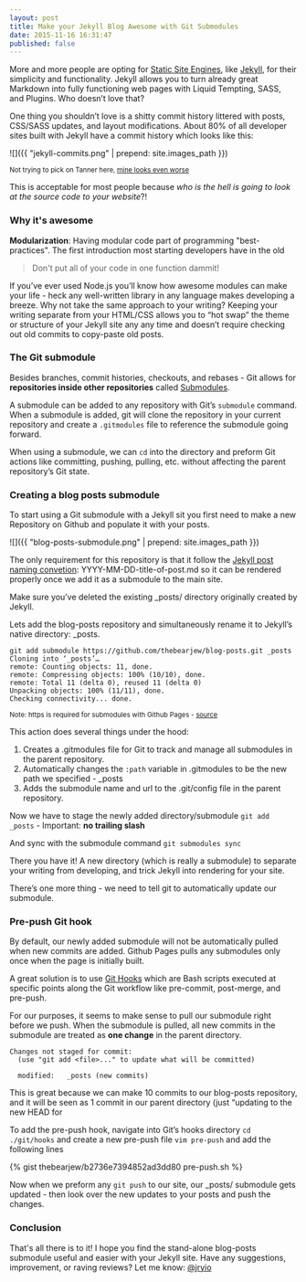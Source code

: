 ```yaml
---
layout: post
title: Make your Jekyll Blog Awesome with Git Submodules
date: 2015-11-16 16:31:47
published: false
---
```


More and more people are opting for [Static Site Engines](https://www.staticgen.com), like [Jekyll](), for their simplicity and functionality. Jekyll allows you to turn already great Markdown into fully functioning  web pages with Liquid Tempting, SASS, and Plugins. Who doesn’t love that?

One thing you shouldn’t love is a shitty commit history littered with posts, CSS/SASS updates, and layout modifications. About 80% of all developer sites built with Jekyll have a commit history which looks like this: 

![]({{ "jekyll-commits.png" | prepend: site.images_path }})

<small> Not trying to pick on Tanner here, [mine looks even worse](https://github.com/thebearjew/thebearjew.github.io/commits/master?page=5)</small>

This is acceptable for most people because *who is the hell is going to look at the source code to your website*?!

### Why it's awesome

**Modularization**: Having modular code part of programming "best-practices". The first introduction most starting developers have in the old

> Don't put all of your code in one function dammit!


If you’ve ever used Node.js you’ll know how awesome modules can make your life - heck any well-written library in any language makes developing a breeze. Why not take the same approach to your writing? Keeping your writing separate from your HTML/CSS allows you to “hot swap” the theme or structure of your Jekyll site any any time and doesn’t require checking out old commits to copy-paste old posts.

###  The Git submodule
Besides branches, commit histories, checkouts, and rebases - Git  allows for **repositories inside other repositories** called [Submodules](http://www.git-scm.com/book/en/v2/Git-Tools-Submodules).

A submodule can be added to any repository with Git’s `submodule` command. When a submodule is added, git will clone the repository in your current repository and create a `.gitmodules` file to reference the submodule going forward.

When using a submodule, we can `cd` into the directory and preform Git actions like committing, pushing, pulling, etc. without affecting the parent repository’s Git state.

### Creating a blog posts submodule
To start using a Git submodule with a Jekyll sit you first need to make a new Repository on Github and populate it with your posts.

![]({{ "blog-posts-submodule.png" | prepend: site.images_path }})

The only requirement for this repository is that it follow the  [Jekyll post naming convetion](http://jekyllrb.com/docs/posts/): YYYY-MM-DD-title-of-post.md so it can be rendered properly once we add it as a submodule to the main site.

Make sure you’ve deleted the existing _posts/ directory originally created by Jekyll.

Lets add the blog-posts repository and simultaneously rename it to Jekyll’s native directory: _posts. 

```
git add submodule https://github.com/thebearjew/blog-posts.git _posts
Cloning into ‘_posts’…
remote: Counting objects: 11, done.
remote: Compressing objects: 100% (10/10), done.
remote: Total 11 (delta 0), reused 11 (delta 0)
Unpacking objects: 100% (11/11), done.
Checking connectivity... done.
```
<small>Note: https is required for submodules with Github Pages - [source](https://help.github.com/articles/using-submodules-with-pages/)</small>

This action does several things under the hood:

1. Creates a .gitmodules file for Git to track and manage all submodules in the parent repository.
2. Automatically changes the `:path` variable in .gitmodules to be the new path we specified - _posts
3. Adds the submodule name and url to the .git/config file in the parent repository.

Now we have to stage the newly added directory/submodule
`git add _posts` - Important: **no trailing slash**

And sync with the submodule command
`git submodules sync`

There you have it! A new directory (which is really a submodule)  to separate your writing from developing, and trick Jekyll into rendering for your site.

There’s one more thing - we need to tell git to automatically update our submodule.

### Pre-push Git hook
By default, our newly added submodule will not be automatically pulled when new commits are added. Github Pages pulls any submodules only once when the page is initially built.

A great solution is to use [Git Hooks](http://www.git-scm.com/book/en/v2/Customizing-Git-Git-Hooks) which are Bash scripts executed at specific points along the Git workflow like pre-commit, post-merge, and pre-push.
  
For our purposes, it seems to make sense to pull our submodule right before we push. When the submodule is pulled, all new commits in the submodule are treated as **one change** in the parent directory.

```
Changes not staged for commit:
  (use "git add <file>..." to update what will be committed)

  modified:   _posts (new commits)
```

This is great because we can make 10 commits to our blog-posts repository, and it will be seen as 1 commit in our parent directory (just “updating to the new HEAD for 


To add the pre-push hook, navigate into Git’s hooks directory
`cd ./git/hooks` and create a new pre-push file `vim pre-push` and add the following lines 

{% gist thebearjew/b2736e7394852ad3dd80 pre-push.sh %}

Now when we preform any `git push` to our site, our _posts/ submodule gets updated - then look over the new updates to your posts and push the changes.

### Conclusion
That's all there is to it! I hope you find the stand-alone blog-posts submodule useful and easier with your Jekyll site. Have any suggestions, improvement, or raving reviews? Let me know: [@jryio](https:/twitter.com/jryio)

